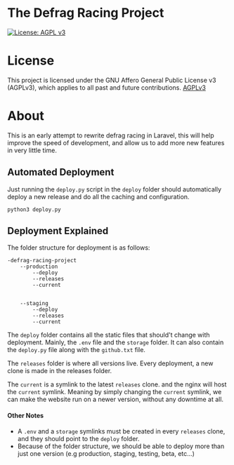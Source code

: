 # The Defrag Racing Project

[![License: AGPL v3](https://img.shields.io/badge/License-AGPL%20v3-blue.svg)](https://www.gnu.org/licenses/agpl-3.0)

# License
This project is licensed under the GNU Affero General Public License v3 (AGPLv3), which applies to all past and future contributions.
[AGPLv3](LICENSE)

# About
This is an early attempt to rewrite defrag racing in Laravel, this will help improve the speed of development, and allow us to add more new features in very little time.

## Automated Deployment
Just running the `deploy.py` script in the `deploy` folder should automatically deploy a new release and do all the caching and configuration.

```
python3 deploy.py
```

## Deployment Explained
The folder structure for deployment is as follows:
```
-defrag-racing-project
    --production
        --deploy
        --releases
        --current

    
    --staging
        --deploy
        --releases
        --current
```

The `deploy` folder contains all the static files that should't change with deployment.
Mainly, the `.env` file and the `storage` folder.
It can also contain the `deploy.py` file along with the `github.txt` file.

The `releases` folder is where all versions live. Every deployment, a new clone is made in the releases folder.

The `current` is a symlink to the latest `releases` clone. and the nginx will host the `current` symlink.
Meaning by simply changing the `current` symlink, we can make the website run on a newer version, without any downtime at all.

#### Other Notes
- A `.env` and a `storage` symlinks must be created in every `releases` clone, and they should point to the `deploy` folder.
- Because of the folder structure, we should be able to deploy more than just one version (e.g production, staging, testing, beta, etc...)

